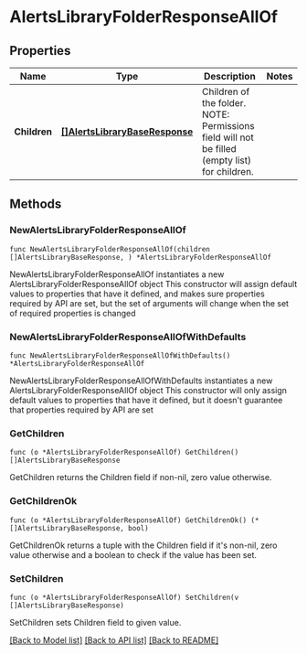 # AlertsLibraryFolderResponseAllOf

## Properties

Name | Type | Description | Notes
------------ | ------------- | ------------- | -------------
**Children** | [**[]AlertsLibraryBaseResponse**](AlertsLibraryBaseResponse.md) | Children of the folder. NOTE: Permissions field will not be filled (empty list) for children. | 

## Methods

### NewAlertsLibraryFolderResponseAllOf

`func NewAlertsLibraryFolderResponseAllOf(children []AlertsLibraryBaseResponse, ) *AlertsLibraryFolderResponseAllOf`

NewAlertsLibraryFolderResponseAllOf instantiates a new AlertsLibraryFolderResponseAllOf object
This constructor will assign default values to properties that have it defined,
and makes sure properties required by API are set, but the set of arguments
will change when the set of required properties is changed

### NewAlertsLibraryFolderResponseAllOfWithDefaults

`func NewAlertsLibraryFolderResponseAllOfWithDefaults() *AlertsLibraryFolderResponseAllOf`

NewAlertsLibraryFolderResponseAllOfWithDefaults instantiates a new AlertsLibraryFolderResponseAllOf object
This constructor will only assign default values to properties that have it defined,
but it doesn't guarantee that properties required by API are set

### GetChildren

`func (o *AlertsLibraryFolderResponseAllOf) GetChildren() []AlertsLibraryBaseResponse`

GetChildren returns the Children field if non-nil, zero value otherwise.

### GetChildrenOk

`func (o *AlertsLibraryFolderResponseAllOf) GetChildrenOk() (*[]AlertsLibraryBaseResponse, bool)`

GetChildrenOk returns a tuple with the Children field if it's non-nil, zero value otherwise
and a boolean to check if the value has been set.

### SetChildren

`func (o *AlertsLibraryFolderResponseAllOf) SetChildren(v []AlertsLibraryBaseResponse)`

SetChildren sets Children field to given value.



[[Back to Model list]](../README.md#documentation-for-models) [[Back to API list]](../README.md#documentation-for-api-endpoints) [[Back to README]](../README.md)


